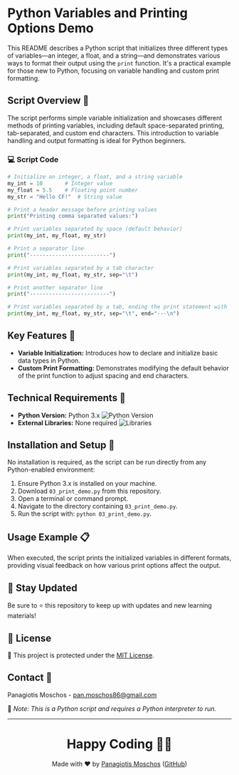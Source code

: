 # Python Variables and Printing Options Demo

This README describes a Python script that initializes three different types of variables—an integer, a float, and a string—and demonstrates various ways to format their output using the `print` function. It's a practical example for those new to Python, focusing on variable handling and custom print formatting.

## Script Overview 📘

The script performs simple variable initialization and showcases different methods of printing variables, including default space-separated printing, tab-separated, and custom end characters. This introduction to variable handling and output formatting is ideal for Python beginners.

### :computer: Script Code

```python
# Initialize an integer, a float, and a string variable
my_int = 10       # Integer value
my_float = 5.5    # Floating point number
my_str = "Hello CF!"  # String value

# Print a header message before printing values
print("Printing comma separated values:")

# Print variables separated by space (default behavior)
print(my_int, my_float, my_str)

# Print a separator line
print("-------------------------")

# Print variables separated by a tab character
print(my_int, my_float, my_str, sep="\t")

# Print another separator line
print("-------------------------")

# Print variables separated by a tab, ending the print statement with '---' followed by a new line
print(my_int, my_float, my_str, sep="\t", end="---\n")
```

## Key Features 🌟
- **Variable Initialization:** Introduces how to declare and initialize basic data types in Python.
- **Custom Print Formatting:** Demonstrates modifying the default behavior of the print function to adjust spacing and end characters.

## Technical Requirements 🔧
- **Python Version:** Python 3.x ![Python Version](https://img.shields.io/badge/python-3.x-blue.svg)
- **External Libraries:** None required ![Libraries](https://img.shields.io/badge/libraries-none-important)

## Installation and Setup 🚀
No installation is required, as the script can be run directly from any Python-enabled environment:
1. Ensure Python 3.x is installed on your machine.
2. Download `03_print_demo.py` from this repository.
3. Open a terminal or command prompt.
4. Navigate to the directory containing `03_print_demo.py`.
5. Run the script with: `python 03_print_demo.py`.

## Usage Example 📋
When executed, the script prints the initialized variables in different formats, providing visual feedback on how various print options affect the output.


## 📢 Stay Updated
Be sure to ⭐ this repository to keep up with updates and new learning materials!

## 📄 License
🔐 This project is protected under the [MIT License](https://mit-license.org/).

## Contact 📧
Panagiotis Moschos - pan.moschos86@gmail.com

🔗 *Note: This is a Python script and requires a Python interpreter to run.*

---
<h1 align="center">Happy Coding 👨‍💻</h1>

<p align="center">
  Made with ❤️ by <a href="https://www.linkedin.com/in/panagiotis-moschos">Panagiotis Moschos</a> (<a href="https://github.com/pmoschos">GitHub</a>)
</p>